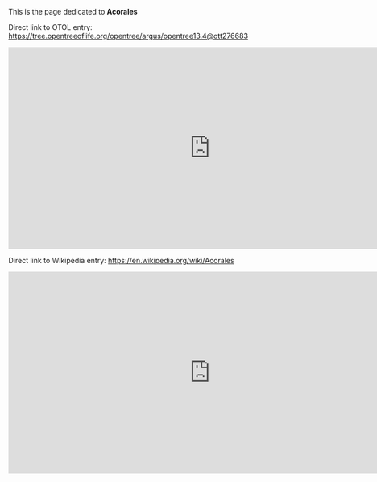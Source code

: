 This is the page dedicated to **Acorales**


Direct link to OTOL entry: https://tree.opentreeoflife.org/opentree/argus/opentree13.4@ott276683



<html>
    <body>
    <iframe src="https://tree.opentreeoflife.org/opentree/argus/opentree13.4@ott276683"
    width="800" height="400" frameborder="0" allowfullscreen> </iframe>
    </body>
</html>
    


Direct link to Wikipedia entry: https://en.wikipedia.org/wiki/Acorales



<html>
    <body>
    <iframe src="https://en.wikipedia.org/wiki/Acorales"
    width="800" height="400" frameborder="0" allowfullscreen> </iframe>
    </body>
</html>
    
